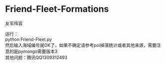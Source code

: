 # Friend-Fleet-Formations
友军阵容

运行：   
python Friend-Fleet.py   
然后输入海域编号就OK了，如果不确定请参考poi掉落统计或者其他来源，需要注意的是pymongo需要版本3   
其他问题：腾讯QQ1309312493   